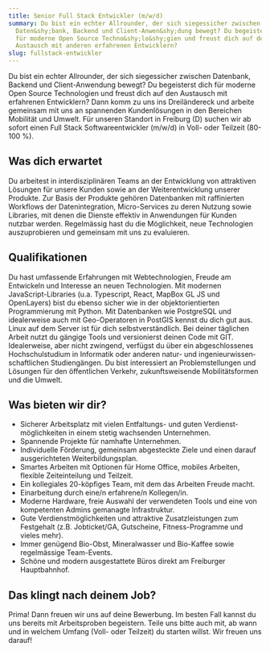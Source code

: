 ```yaml
---
title: Senior Full Stack Entwickler (m/w/d)
summary: Du bist ein echter Allrounder, der sich siegessicher zwischen
  Daten&shy;bank, Backend und Client-Anwen&shy;dung bewegt? Du begeisterst dich
  für moderne Open Source Techno&shy;lo&shy;gien und freust dich auf den
  Austausch mit anderen erfahrenen Entwicklern?
slug: fullstack-entwickler
---
```

Du bist ein echter Allrounder, der sich siegessicher zwischen Datenbank, Backend und Client-Anwendung bewegt? Du begeisterst dich für moderne Open Source Technologien und freust dich auf den Austausch mit erfahrenen Entwicklern? Dann komm zu uns ins Dreiländereck und arbeite gemeinsam mit uns an spannenden Kundenlösungen in den Bereichen Mobilität und Umwelt. Für unseren Standort in Freiburg (D) suchen wir ab sofort einen Full Stack Softwareentwickler (m/w/d) in Voll- oder Teilzeit (80-100 %).

## Was dich erwartet

Du arbeitest in interdisziplinären Teams an der Entwicklung von attraktiven Lösungen für unsere Kunden sowie an der Weiterentwicklung unserer Produkte. Zur Basis der Produkte gehören Datenbanken mit raffinierten Workflows der Datenintegration, Micro-Services zu deren Nutzung sowie Libraries, mit denen die Dienste effektiv in Anwendungen für Kunden nutzbar werden. Regelmässig hast du die Möglichkeit, neue Technologien auszuprobieren und gemeinsam mit uns zu evaluieren. 

## Qualifikationen

Du hast umfassende Erfahrungen mit Webtechnologien, Freude am Entwickeln und Interesse an neuen Technologien. Mit modernen JavaScript-Libraries (u.a. Typescript, React, MapBox GL JS und OpenLayers) bist du ebenso sicher wie in der objekt­orientierten Programmierung mit Python. Mit Datenbanken wie Postgre­SQL und idealerweise auch mit Geo-Operatoren in PostGIS kennst du dich gut aus. Linux auf dem Server ist für dich selbstverständlich. Bei deiner täglichen Arbeit nutzt du gängige Tools und versionierst deinen Code mit GIT. Idealerweise, aber nicht zwingend, verfügst du über ein abgeschlossenes Hochschulstudium in Informatik oder anderen natur- und ingenieur&shy;wissen&shy;schaft&shy;lichen Studien­gängen. Du bist interessiert an Problemstellungen und Lösungen für den öffentlichen Verkehr, zukunftsweisende Mobilitätsformen und die Umwelt.

## Was bieten wir dir?

* Sicherer Arbeitsplatz mit vielen Entfaltungs- und guten Verdienst­möglichkeiten in einem stetig wachsenden Unternehmen. 
* Spannende Projekte für namhafte Unternehmen. 
* Individuelle Förderung, gemeinsam abgesteckte Ziele und einen darauf ausgerichteten Weiterbildungsplan. 
* Smartes Arbeiten mit Optionen für Home Office, mobiles Arbeiten, flexible Zeiteinteilung und Teilzeit.
* Ein kollegiales 20-köpfiges Team, mit dem das Arbeiten Freude macht.
* Einarbeitung durch eine/n erfahrene/n Kollegen/in. 
* Moderne Hardware, freie Auswahl der verwendeten Tools und eine von kompetenten Admins gemanagte Infrastruktur.
* Gute Verdienstmöglichkeiten und attraktive Zusatz­leistungen zum Festgehalt (z.B. Job­ticket/GA, Gutscheine, Fitness-Programme und vieles mehr). 
* Immer genügend Bio-Obst, Mineralwasser und Bio-Kaffee sowie regelmässige Team-Events. 
* Schöne und modern ausgestattete Büros direkt am Freiburger Hauptbahnhof.

## Das klingt nach deinem Job?

Prima! Dann freuen wir uns auf deine Bewerbung. Im besten Fall kannst du uns bereits mit Arbeitsproben begeistern. Teile uns bitte auch mit, ab wann und in welchem Umfang (Voll- oder Teilzeit) du starten willst. Wir freuen uns darauf!